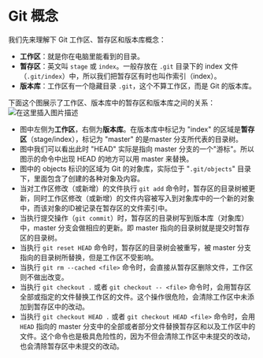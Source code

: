 # Git 概念
我们先来理解下 Git 工作区、暂存区和版本库概念：

 - **工作区**：就是你在电脑里能看到的目录。
 - **暂存区**：英文叫 `stage` 或 `index`。一般存放在 `.git` 目录下的 index 文件（`.git/index`）中，所以我们把暂存区有时也叫作索引（index）。
 - **版本库**：工作区有一个隐藏目录 `.git`，这个不算工作区，而是 Git 的版本库。


下面这个图展示了工作区、版本库中的暂存区和版本库之间的关系：
![在这里插入图片描述](https://i-blog.csdnimg.cn/blog_migrate/84e501fb817f10896aa1a2af7b694ecc.png)

 - 图中左侧为**工作区**，右侧为**版本库**。在版本库中标记为 "index" 的区域是**暂存区**（stage/index），标记为 "master" 的是master 分支所代表的目录树。
 - 图中我们可以看出此时 "HEAD" 实际是指向 master 分支的一个"游标"。所以图示的命令中出现 HEAD 的地方可以用 master 来替换。
 - 图中的 objects 标识的区域为 Git 的对象库，实际位于 "`.git/objects`" 目录下，里面包含了创建的各种对象及内容。
 - 当对工作区修改（或新增）的文件执行 `git add` 命令时，暂存区的目录树被更新，同时工作区修改（或新增）的文件内容被写入到对象库中的一个新的对象中，而该对象的ID被记录在暂存区的文件索引中。
 - 当执行提交操作（`git commit`）时，暂存区的目录树写到版本库（对象库）中，master 分支会做相应的更新。即 master 指向的目录树就是提交时暂存区的目录树。
 - 当执行 `git reset HEAD` 命令时，暂存区的目录树会被重写，被 master 分支指向的目录树所替换，但是工作区不受影响。
 - 当执行 `git rm --cached <file>` 命令时，会直接从暂存区删除文件，工作区则不做出改变。
 - 当执行 `git checkout .` 或者 `git checkout -- <file>` 命令时，会用暂存区全部或指定的文件替换工作区的文件。这个操作很危险，会清除工作区中未添加到暂存区中的改动。
 - 当执行 `git checkout HEAD .` 或者 `git checkout HEAD <file>` 命令时，会用 `HEAD` 指向的 master 分支中的全部或者部分文件替换暂存区和以及工作区中的文件。这个命令也是极具危险性的，因为不但会清除工作区中未提交的改动，也会清除暂存区中未提交的改动。
